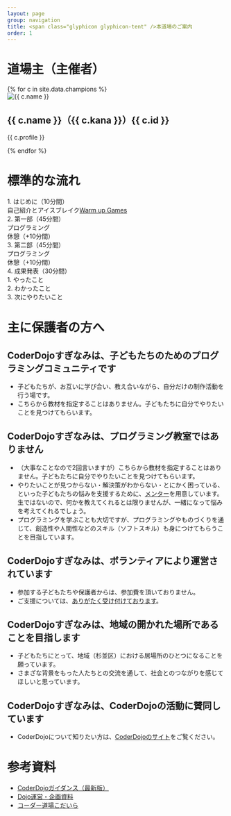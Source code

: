 ```yaml
---
layout: page
group: navigation
title: <span class="glyphicon glyphicon-tent" />本道場のご案内
order: 1
---
```


# 道場主（主催者）

<div class="row">
  {% for c in site.data.champions %}
  <div class="col-md-6">
    <div class="thumbnail">
      <img src="{{ c.photo }}" alt="{{ c.name }}">
      <div class="caption">
        <h2>{{ c.name }}（{{ c.kana }}）{{ c.id }}</h2>
        <p>{{ c.profile }}</p>
      </div>
    </div>
  </div>
  {% endfor %}
</div>

# 標準的な流れ

<div class="row">
<div class="col-md-3"><div class="panel panel-warning">
  <div class="panel-heading">1. はじめに（10分間）</div>
  <div class="panel-body">自己紹介とアイスブレイク<a href="http://kata.coderdojo.com/wiki/Warm_up_Games">Warm up Games</a></div>
</div></div>
<div class="col-md-3"><div class="panel panel-warning">
  <div class="panel-heading">2. 第一部（45分間）</div>
  <div class="panel-body">プログラミング<br />休憩（+10分間）</div>
</div></div>
<div class="col-md-3"><div class="panel panel-warning">
  <div class="panel-heading">3. 第二部（45分間）</div>
  <div class="panel-body">プログラミング<br />休憩（+10分間）</div>
</div></div>
<div class="col-md-3"><div class="panel panel-warning">
  <div class="panel-heading">4. 成果発表（30分間）</div>
  <div class="panel-body">
1. やったこと<br />
2. わかったこと<br />
3. 次にやりたいこと
  </div>
</div></div>
</div>


# 主に保護者の方へ

## <span class="glyphicon glyphicon-ok" />CoderDojoすぎなみは、子どもたちのためのプログラミングコミュニティです

* 子どもたちが、お互いに学び合い、教え合いながら、自分だけの制作活動を行う場です。
* こちらから教材を指定することはありません。子どもたちに自分でやりたいことを見つけてもらいます。

## <span class="glyphicon glyphicon-ok" />CoderDojoすぎなみは、プログラミング教室ではありません
* （大事なことなので2回言いますが）こちらから教材を指定することはありません。子どもたちに自分でやりたいことを見つけてもらいます。
* やりたいことが見つからない・解決策がわからない・とにかく困っている、といった子どもたちの悩みを支援するために、[メンター](/mentors/)を用意しています。生ではないので、何かを教えてくれるとは限りませんが、一緒になって悩みを考えてくれるでしょう。
* プログラミングを学ぶことも大切ですが、プログラミングやものづくりを通じて、創造性や人間性などのスキル（ソフトスキル）も身につけてもらうことを目指しています。

## <span class="glyphicon glyphicon-ok" />CoderDojoすぎなみは、ボランティアにより運営されています
* 参加する子どもたちや保護者からは、参加費を頂いておりません。
* ご支援については、[ありがたく受け付けております](/sponsorship/)。

## <span class="glyphicon glyphicon-ok" />CoderDojoすぎなみは、地域の開かれた場所であることを目指します
* 子どもたちにとって、地域（杉並区）における居場所のひとつになることを願っています。
* さまざな背景をもった人たちとの交流を通して、社会とのつながりを感じてほしいと思っています。

## <span class="glyphicon glyphicon-ok" />CoderDojoすぎなみは、CoderDojoの活動に賛同しています

* CoderDojoについて知りたい方は、[CoderDojoのサイト](https://coderdojo.com/)をご覧ください。

# 参考資料

* [CoderDojoガイダンス（最新版）](http://www.slideshare.net/togazo/coderdojo-introduction-jp)
* [Dojo運営・企画資料](http://www.slideshare.net/togazo/coder-dojo-201501)
* [コーダー道場こだいら](http://coderdojo-kodaira.github.io/)
